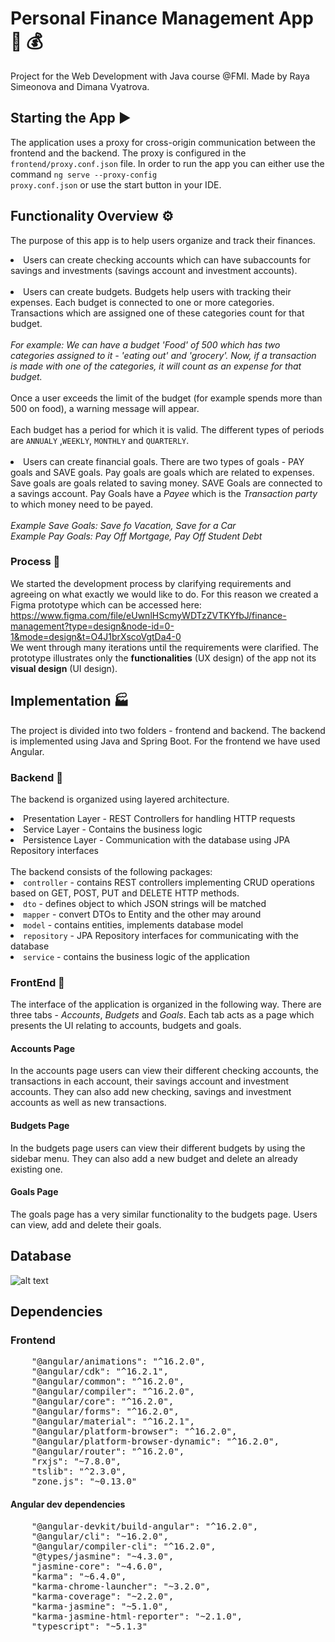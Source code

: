 # Personal Finance Management App :money_with_wings: :moneybag:
 Project for the Web Development with Java course @FMI. Made by Raya Simeonova and
Dimana Vyatrova.

## Starting the App :arrow_forward:
  The application uses a proxy for cross-origin communication between the frontend and the backend.
The proxy is configured in the <code>frontend/proxy.conf.json</code> file. In order to run the app you can either use the command 
<code>ng serve --proxy-config proxy.conf.json</code> or use the start button in your IDE.

## Functionality Overview :gear:

 The purpose of this app is to help users organize and track their finances.
 <li>Users can create 
 checking accounts which can have subaccounts for savings and investments (savings account and investment accounts).</li>
 <br>
  <li>Users can create budgets. Budgets help users with tracking their expenses. Each budget is connected to one or more
 categories. Transactions which are assigned one of these categories count for that budget.
<br><br>
<i>For example: We can have a budget 'Food' of 500 which has two categories assigned to it - 'eating out' and 'grocery'. Now, if a transaction
is made with one of the categories, it will count as an expense for that budget.</i>
<br> <br>
 Once a user exceeds the limit of the budget (for example spends more than 500 on food), a
warning message will appear.
<br><br>
 Each budget has a period for which it is valid. The different types of periods are
<code>ANNUALY</code> ,<code>WEEKLY</code>, <code>MONTHLY</code> and <code>QUARTERLY</code>.<br><br>
</li>
<li>Users can create financial goals. There are two types of goals - PAY goals and SAVE goals.
Pay goals are goals which are related to expenses. Save goals are goals related to saving money.
SAVE Goals are connected to a savings account. Pay Goals have a <i>Payee</i> which is the <i>Transaction party</i>
 to which money need to be payed.
<br> <br>
<i>Example Save Goals: Save fo Vacation, Save for a Car<br>
Example Pay Goals: Pay Off Mortgage, Pay Off Student Debt</i>
<br>
</li>

### Process :art:
We started the development process by clarifying requirements and
agreeing on what exactly we would like to do. For this reason we created a
 Figma prototype which can be accessed here: https://www.figma.com/file/eUwnlHScmyWDTzZVTKYfbJ/finance-management?type=design&node-id=0-1&mode=design&t=O4J1brXscoVgtDa4-0
<br>
We went through many iterations until the requirements were clarified. The prototype 
illustrates only the **functionalities** (UX design) of the app not its **visual design** (UI design).

## Implementation :factory:
 The project is divided into two folders - frontend and backend.
The backend is implemented using Java and Spring Boot. For the frontend we have used Angular.

### Backend :abacus:
The backend is organized using layered architecture. 
<li>Presentation Layer - REST Controllers for handling HTTP requests</li>
<li>Service Layer - Contains the business logic</li>
<li>Persistence Layer - Communication with the database using JPA Repository
interfaces</li>
<br>
The backend consists of the following packages:
<li><code>controller</code> - contains REST controllers implementing CRUD operations
based on GET, POST, PUT and DELETE HTTP methods.</li>
<li><code>dto</code> - defines object to which JSON strings will be matched </li>
<li><code>mapper</code> - convert DTOs to Entity and the other may around</li>
<li><code>model</code> - contains entities, implements database model</li>
<li><code>repository</code> - JPA Repository interfaces for communicating with the database</li>
<li><code>service</code> - contains the business logic of the application</li>

### FrontEnd :blossom:
 The interface of the application is organized in the following way.
There are three tabs - *Accounts*, *Budgets* and *Goals*. Each tab acts as a page which
presents the UI relating to accounts, budgets and goals.

#### Accounts Page
 In the accounts page users can  view their different checking accounts, 
 the transactions in each account, their savings account and investment accounts. They can also add new checking, 
savings and investment accounts as well as new transactions.

#### Budgets Page
 In the budgets page users can view their different budgets by using the sidebar menu. They can also add a new budget and delete an already existing one.

#### Goals Page
 The goals page has a very similar functionality to the budgets page. Users can
 view, add and delete their goals.

## Database
![alt text](https://scontent.fsof9-1.fna.fbcdn.net/v/t1.15752-9/372409789_223892986979551_3570335055766580609_n.png?_nc_cat=104&ccb=1-7&_nc_sid=ae9488&_nc_ohc=C-KtzmkpGZsAX8iNHqR&_nc_ht=scontent.fsof9-1.fna&oh=03_AdTsi6x3ltOSFE4z23HFwaRmGQoXRfM9_S910OYCv9gZBQ&oe=651ADD2C)
## Dependencies

### Frontend
<pre>
    "@angular/animations": "^16.2.0",
    "@angular/cdk": "^16.2.1",
    "@angular/common": "^16.2.0",
    "@angular/compiler": "^16.2.0",
    "@angular/core": "^16.2.0",
    "@angular/forms": "^16.2.0",
    "@angular/material": "^16.2.1",
    "@angular/platform-browser": "^16.2.0",
    "@angular/platform-browser-dynamic": "^16.2.0",
    "@angular/router": "^16.2.0",
    "rxjs": "~7.8.0",
    "tslib": "^2.3.0",
    "zone.js": "~0.13.0"</pre>

#### Angular dev dependencies
 <pre>
    "@angular-devkit/build-angular": "^16.2.0",
    "@angular/cli": "~16.2.0",
    "@angular/compiler-cli": "^16.2.0",
    "@types/jasmine": "~4.3.0",
    "jasmine-core": "~4.6.0",
    "karma": "~6.4.0",
    "karma-chrome-launcher": "~3.2.0",
    "karma-coverage": "~2.2.0",
    "karma-jasmine": "~5.1.0",
    "karma-jasmine-html-reporter": "~2.1.0",
    "typescript": "~5.1.3"</pre>   


